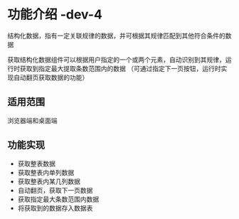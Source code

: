 # 功能介绍 -dev-4
结构化数据，指有一定关联规律的数据，并可根据其规律匹配到其他符合条件的数据

获取结构化数据组件可以根据用户指定的一个或两个元素，自动识别到其规律，运行时获取到指定最大提取条数范围内的数据 （可通过指定下一页按钮，运行时实现自动翻页获取数据的功能）

## 适用范围
浏览器端和桌面端

## 功能实现
- 获取整表数据
- 获取整表内单列数据
- 获取整表内某几列数据
- 自动翻页，获取下一页数据
- 获取指定最大条数范围内数据
- 将获取到的数据存入数据表